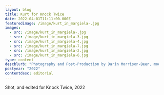 ```yaml
---
layout: blog
title: Kurt for Knock Twice
date: 2022-04-01T11:11:00.000Z
featuredimage: /image/kurt_in_margiela-.jpg
images:
  - src: /image/kurt_in_margiela-.jpg
  - src: /image/kurt_in_margiela-3.jpg
  - src: /image/kurt_in_margiela-4.jpg
  - src: /image/kurt_in_margiela-7.jpg
  - src: /image/kurt_in_margiela-2.jpg
  - src: /image/kurt_in_margiela-6.jpg
type: content
descblurb: "Photography and Post-Production by Darin Morrison-Beer, model: Kurtis Tipoff"
postyear: "2022"
contentdesc: editorial
---
```

Shot, and edited for Knock Twice, 2022
